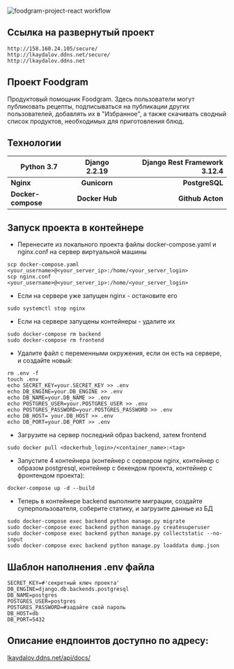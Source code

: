 ![foodgram-project-react workflow](https://github.com/lkaydalov/foodgram-project-react/actions/workflows/foodgram_workflow.yml/badge.svg)


## Ссылка на развернутый проект
```
http://158.160.24.105/secure/
http://lkaydalov.ddns.net/secure/
http://lkaydalov.ddns.net
```

## Проект Foodgram
Продуктовый помощник Foodgram. Здесь пользователи могут публиковать рецепты, подписываться на публикации других пользователей, добавлять их в "Избранное", а также скачивать сводный список продуктов, необходимых для приготовления блюд.

## Технологии

| Python 3.7 | Django 2.2.19 | Django Rest Framework 3.12.4 |
|----------------|:---------:|----------------:|
| **Nginx** | **Gunicorn** | **PostgreSQL** |
| **Docker-compose** | **Docker Hub** | **Github Acton** |

## Запуск проекта в контейнере
- Перенесите из локального проекта файлы docker-compose.yaml и nginx.conf на сервер виртуальной машины
```
scp docker-compose.yaml <your_username>@<your_server_ip>:/home/<your_server_login>
scp nginx.conf <your_username>@<your_server_ip>:/home/<your_server_login>
```
- Если на сервере уже запущен nginx - остановите его
```
sudo systemctl stop nginx
```
- Если на сервере запущены контейнеры - удалите их
```
sudo docker-compose rm backend
sudo docker-compose rm frontend
```
- Удалите файл с переменными окружения, если он есть на сервере, и создайте новый:
```
rm .env -f
touch .env
echo SECRET_KEY=your.SECRET_KEY >> .env
echo DB_ENGINE=your.DB_ENGINE >> .env
echo DB_NAME=your.DB_NAME >> .env
echo POSTGRES_USER=your.POSTGRES_USER >> .env
echo POSTGRES_PASSWORD=your.POSTGRES_PASSWORD >> .env
echo DB_HOST= your.DB_HOST >> .env
echo DB_PORT=your.DB_PORT >> .env
```
- Загрузите на сервер последний образ backend, затем frontend
```
sudo docker pull <dockerhub_login>/<container_name>:<tag>
```
- Запустите 4 контейнера (контейнер с сервером nginx, контейнер с образом postgresql, контейнер с бекендом проекта, контейнер с фронтендом проекта):
```
docker-compose up -d --build
```
- Теперь в контейнере backend выполните миграции, создайте суперпользователя, соберите статику, и загрузите данные из БД
```
sudo docker-compose exec backend python manage.py migrate
sudo docker-compose exec backend python manage.py createsuperuser
sudo docker-compose exec backend python manage.py collectstatic --no-input
sudo docker-compose exec backend python manage.py loaddata dump.json
```
## Шаблон наполнения .env файла
```
SECRET_KEY=#'секретный ключ проекта'
DB_ENGINE=django.db.backends.postgresql 
DB_NAME=postgres 
POSTGRES_USER=postgres 
POSTGRES_PASSWORD=#задайте свой пароль
DB_HOST=db 
DB_PORT=5432 
```

## Описание ендпоинтов доступно по адресу:

[lkaydalov.ddns.net/api/docs/](http://lkaydalov.ddns.net/api/docs/)

